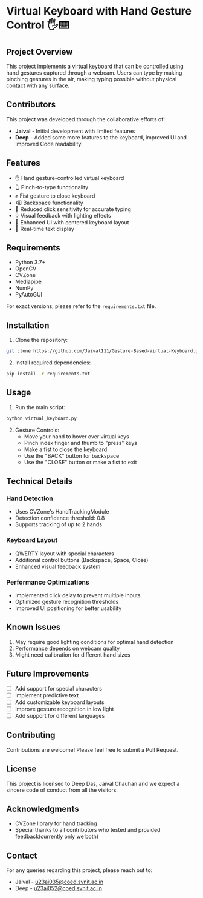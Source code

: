 # Virtual Keyboard with Hand Gesture Control 🖐️⌨️

## Project Overview
This project implements a virtual keyboard that can be controlled using hand gestures captured through a webcam. Users can type by making pinching gestures in the air, making typing possible without physical contact with any surface.

## Contributors
This project was developed through the collaborative efforts of:
- **Jaival** - Initial development with limited features 
- **Deep** - Added some more features to the keyboard, improved UI and Improved Code readability. 

## Features
- ✋ Hand gesture-controlled virtual keyboard
- 👆 Pinch-to-type functionality
- ✊ Fist gesture to close keyboard
- ⌫ Backspace functionality
- 🎯 Reduced click sensitivity for accurate typing
- 💡 Visual feedback with lighting effects
- 🎨 Enhanced UI with centered keyboard layout
- 📝 Real-time text display

## Requirements
- Python 3.7+
- OpenCV
- CVZone
- Mediapipe
- NumPy
- PyAutoGUI

For exact versions, please refer to the `requirements.txt` file.

## Installation

1. Clone the repository:
```bash
git clone https://github.com/Jaival111/Gesture-Based-Virtual-Keyboard.git
```

2. Install required dependencies:
```bash
pip install -r requirements.txt
```

## Usage

1. Run the main script:
```bash
python virtual_keyboard.py
```

2. Gesture Controls:
   - Move your hand to hover over virtual keys
   - Pinch index finger and thumb to "press" keys
   - Make a fist to close the keyboard
   - Use the "BACK" button for backspace
   - Use the "CLOSE" button or make a fist to exit

## Technical Details

### Hand Detection
- Uses CVZone's HandTrackingModule
- Detection confidence threshold: 0.8
- Supports tracking of up to 2 hands

### Keyboard Layout
- QWERTY layout with special characters
- Additional control buttons (Backspace, Space, Close)
- Enhanced visual feedback system

### Performance Optimizations
- Implemented click delay to prevent multiple inputs
- Optimized gesture recognition thresholds
- Improved UI positioning for better usability

## Known Issues
1. May require good lighting conditions for optimal hand detection
2. Performance depends on webcam quality
3. Might need calibration for different hand sizes

## Future Improvements
- [ ] Add support for special characters
- [ ] Implement predictive text
- [ ] Add customizable keyboard layouts
- [ ] Improve gesture recognition in low light
- [ ] Add support for different languages

## Contributing
Contributions are welcome! Please feel free to submit a Pull Request.

## License
This project is licensed to Deep Das, Jaival Chauhan and we expect a sincere code of conduct from all the visitors.

## Acknowledgments
- CVZone library for hand tracking
- Special thanks to all contributors who tested and provided feedback(currently only we both)

## Contact
For any queries regarding this project, please reach out to:
- Jaival - u23ai035@coed.svnit.ac.in
- Deep - u23ai052@coed.svnit.ac.in
